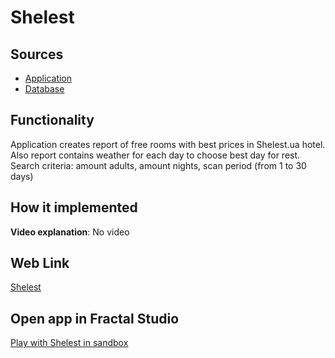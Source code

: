 # Shelest

## Sources

- [Application](https://github.com/LearnFractal/FractalPlatform/tree/main/FractalPlatform.Examples/Applications/Shelest/ShelestApplication.cs)
- [Database](https://github.com/LearnFractal/FractalPlatform/tree/main/FractalPlatform.Examples/Databases/Shelest)

## Functionality

Application creates report of free rooms with best prices in Shelest.ua hotel. 
Also report contains weather for each day to choose best day for rest.
Search criteria: amount adults, amount nights, scan period (from 1 to 30 days)

## How it implemented

**Video explanation**: No video

## Web Link

[Shelest](https://fraplat.com/mars/Shelest)

## Open app in Fractal Studio

[Play with Shelest in sandbox](https://fraplat.com/mars/FractalStudio/?tag=Shelest+template)


